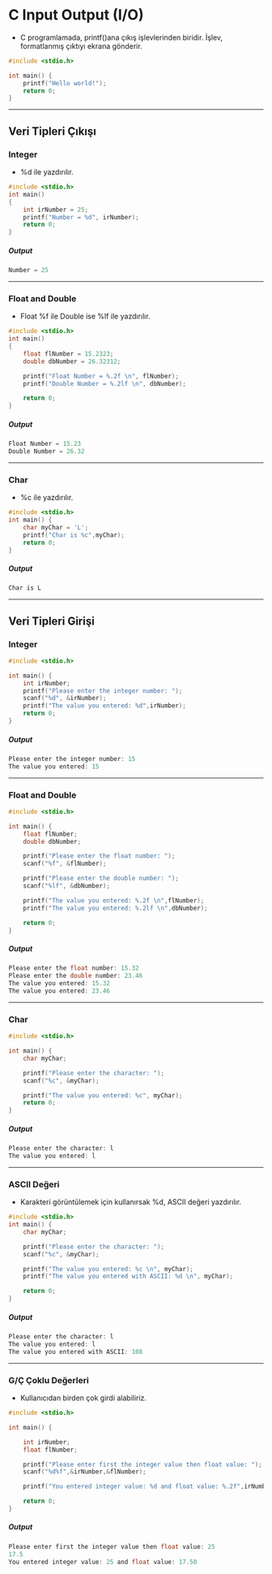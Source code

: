 # C Input Output (I/O)

- C programlamada, printf()ana çıkış işlevlerinden biridir. İşlev, formatlanmış çıktıyı ekrana gönderir.

```c
#include <stdio.h>

int main() {
    printf("Hello world!");
    return 0;
}
```

------------

## Veri Tipleri Çıkışı

### Integer

- %d ile yazdırılır.

```c
#include <stdio.h>
int main()
{
    int irNumber = 25;
    printf("Number = %d", irNumber);
    return 0;
}
```

##### Output

```c
Number = 25
```

------------

### Float and Double

- Float %f ile Double ise %lf ile yazdırılır.

```c
#include <stdio.h>
int main()
{
    float flNumber = 15.2323;
    double dbNumber = 26.32312;

    printf("Float Number = %.2f \n", flNumber);
    printf("Double Number = %.2lf \n", dbNumber);

    return 0;
}
```

##### Output

```c
Float Number = 15.23
Double Number = 26.32
```

------------

### Char

- %c ile yazdırılır.

```c
#include <stdio.h>
int main() {
    char myChar = 'L';
    printf("Char is %c",myChar);
    return 0;
}
```

##### Output

```c
Char is L
```

------------

## Veri Tipleri Girişi

### Integer

```c
#include <stdio.h>

int main() {
    int irNumber;
    printf("Please enter the integer number: ");
    scanf("%d", &irNumber);
    printf("The value you entered: %d",irNumber);
    return 0;
}
```

##### Output

```c
Please enter the integer number: 15
The value you entered: 15
```

---------------

### Float and Double

```c
#include <stdio.h>

int main() {
    float flNumber;
    double dbNumber;

    printf("Please enter the float number: ");
    scanf("%f", &flNumber);

    printf("Please enter the double number: ");
    scanf("%lf", &dbNumber);

    printf("The value you entered: %.2f \n",flNumber);
    printf("The value you entered: %.2lf \n",dbNumber);

    return 0;
}
```

##### Output

```c
Please enter the float number: 15.32
Please enter the double number: 23.46
The value you entered: 15.32
The value you entered: 23.46
```

------------

### Char

```c
#include <stdio.h>

int main() {
    char myChar;

    printf("Please enter the character: ");
    scanf("%c", &myChar);

    printf("The value you entered: %c", myChar);
    return 0;
}
```

##### Output

```c
Please enter the character: l
The value you entered: l
```

------------

### ASCII Değeri

- Karakteri görüntülemek için kullanırsak %d, ASCII değeri yazdırılır.

```c
#include <stdio.h>
int main() {
    char myChar;

    printf("Please enter the character: ");
    scanf("%c", &myChar);

    printf("The value you entered: %c \n", myChar);
    printf("The value you entered with ASCII: %d \n", myChar);

    return 0;
}
```

##### Output

```c
Please enter the character: l
The value you entered: l
The value you entered with ASCII: 108
```

------------

### G/Ç Çoklu Değerleri

- Kullanıcıdan birden çok girdi alabiliriz.

```c
#include <stdio.h>

int main() {

    int irNumber;
    float flNumber;

    printf("Please enter first the integer value then float value: ");
    scanf("%d%f",&irNumber,&flNumber);

    printf("You entered integer value: %d and float value: %.2f",irNumber,flNumber);

    return 0;
}
```

##### Output

```c
Please enter first the integer value then float value: 25
17.5
You entered integer value: 25 and float value: 17.50
```
